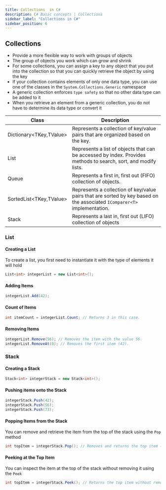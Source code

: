 ```yaml
---
title: Collections  in C#
description: C# Basic concepts | Collections
sidebar_label: "Collections in C#"
sidebar_position: 6
---
```


## Collections

- Provide a more flexible way to work with groups of objects
- The group of objects you work which can grow and shrink
- For some collections, you can assign a key to any object that you put into the collection so that you can quickly retrieve the object by using the key
- If your collection contains elements of only one data type, you can use one of the classes in the `System.Collections.Generic` namespace
- A generic collection enforces `type safety` so that no other data type can be added to it
- When you retrieve an element from a generic collection, you do not have to determine its data type or convert it

| Class                   | Description                                                                                                              |
| ----------------------- | ------------------------------------------------------------------------------------------------------------------------ |
| Dictionary<TKey,TValue> | Represents a collection of key/value pairs that are organized based on the key.                                          |
| List                    | Represents a list of objects that can be accessed by index. Provides methods to search, sort, and modify lists.          |
| Queue                   | Represents a first in, first out (FIFO) collection of objects.                                                           |
| SortedList<TKey,TValue> | Represents a collection of key/value pairs that are sorted by key based on the associated `IComparer<T>` implementation. |
| Stack                   | Represents a last in, first out (LIFO) collection of objects                                                             |

### List

#### Creating a List

To create a list, you first need to instantiate it with the type of elements it will hold

```csharp
List<int> integerList = new List<int>();
```

#### Adding Items

```csharp
integerList.Add(42);
```

#### Count of Items

```csharp
int itemCount = integerList.Count; // Returns 3 in this case.
```

#### Removing Items

```csharp
integerList.Remove(56); // Removes the item with the value 56.
integerList.RemoveAt(0); // Removes the first item (42).
```

### Stack

#### Creating a Stack

```csharp
Stack<int> integerStack = new Stack<int>();
```

#### Pushing items onto the Stack

```csharp
integerStack.Push(42);
integerStack.Push(56);
integerStack.Push(73);
```

#### Popping Items from the Stack

You can remove and retrieve the item from the top of the stack using the `Pop` method

```csharp
int topItem = integerStack.Pop(); // Removes and returns the top item (73).
```

#### Peeking at the Top Item

You can inspect the item at the top of the stack without removing it using the `Peek`

```csharp
int topItem = integerStack.Peek(); // Returns the top item without removing it (56).
```
